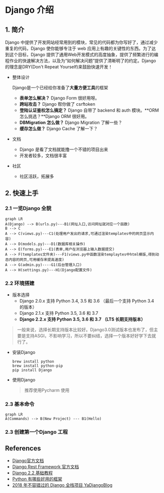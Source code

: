 # Django 介绍

## 1. 简介

Django 中提供了开发网站经常用到的模块，常见的代码都为你写好了，通过减少重复的代码，Django 使你能够专注于 web 应用上有趣的关键性的东西。为了达到这个目标，Django 提供了通用Web开发模式的高度抽象，提供了频繁进行的编程作业的快速解决方法，以及为“如何解决问题”提供了清晰明了的约定。Django的理念是DRY(Don't Repeat Yourself)来鼓励快速开发！

- 整体设计

   Django是一个已经给你准备了**大量方便工具**的框架

  - **表单怎么解决？** Django Form 很好用呀。
  - **跨站攻击？** Django 帮你做了 csrftoken
  - **登陆认证鉴权怎么搞定？** Django 自带了 backend 和 auth 模块。**ORM 怎么挑选？**Django ORM 很好用。
  - **DBMigration 怎么做？** Django Migration 了解一些？
  - **缓存怎么做？** Django Cache 了解一下？

- 文档

  - Django 是看了文档就能撸一个不错的项目出来
  - 开发者较多，文档很丰富

- 社区

  - 社区活跃，拓展多

## 2. 快速上手

### 2.1 一览Django 全貌

```mermaid
graph LR
A(Django) --> B(urls.py)---B1(网址入口,访问网址就对应一个函数)
B --> C
A --> C(views.py)---C1(处理用户发出的请求,可通过渲染templates中的网页显示内容)
A --> D(models.py)---D1(数据库相关操作)
A --> E(forms.py)---E1(表单,用户在浏览器上输入数据提交)
A --> F(templates文件夹)---F1(views.py中函数渲染templaytes中html模版,得到动态内容的网页,可用缓存来提高速度)
A --> G(admin.py)----G1(后台管理入口)
A --> H(settings.py)---H1(Django配置文件)
```

### 2.2 环境搭建

- 版本选择
  - Django 2.0.x 支持 Python 3.4, 3.5 和 3.6 （最后一个支持 Python 3.4 的版本）
  - Django 2.1.x 支持 Python 3.5, 3.6 和 3.7
  - **Django 2.2.x 支持 Python 3.5, 3.6 和 3.7 （LTS 长期支持版本）**

> 一般来说，选择长期支持版本比较好。Django3.0测试版本也发布了，但主要是支持ASGI，不影响学习，所以不要纠结，选择一个版本好好学下去就行了。

- 安装Django

  ```shell
  brew install python
  brew install python-pip
  pip install Django
  ```

- 使用Django

  > 推荐使用Pycharm 使用

### 2.3 基本命令

```mermaid
graph LR
A(Commands) --> B(New Project) --- B1(Hello)

```



### 2.3 创建第一个Django 工程



## References

- [Django官方文档](https://www.djangoproject.com/)
- [Django Rest Framework 官方文档](https://www.django-rest-framework.org/)
- [Django 2.2 基础教程](https://code.ziqiangxuetang.com/django/django-tutorial.html)
- [Python 有哪些好用的框架](https://www.zhihu.com/question/20706333)
- [2018 年不容错过的 Django 全栈项目 YaDjangoBlog](https://zhuanlan.zhihu.com/p/33903527)